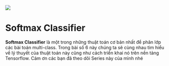![](https://images.viblo.asia/3456b92e-baae-4f55-8c6a-b57b54679269.png)

# Softmax Classifier

**Softmax Classifier** là một trong những thuật toán cơ bản nhất để phân lớp các bài toán multi-class. Trong bài số 6 này chúng ta sẽ cùng nhau tìm hiểu về lý thuyết của thuật toán này cũng như cách triển khai nó trên nền tảng Tensorflow. Cảm ơn các bạn đã theo dõi Series này của mình nhé